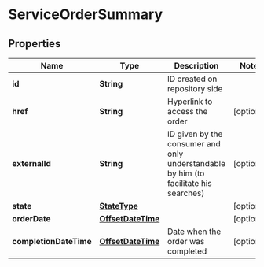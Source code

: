 # ServiceOrderSummary

## Properties
Name | Type | Description | Notes
------------ | ------------- | ------------- | -------------
**id** | **String** | ID created on repository side | 
**href** | **String** | Hyperlink to access the order |  [optional]
**externalId** | **String** | ID given by the consumer and only understandable by him (to facilitate his searches) |  [optional]
**state** | [**StateType**](StateType.md) |  |  [optional]
**orderDate** | [**OffsetDateTime**](OffsetDateTime.md) |  |  [optional]
**completionDateTime** | [**OffsetDateTime**](OffsetDateTime.md) | Date when the order was completed |  [optional]
